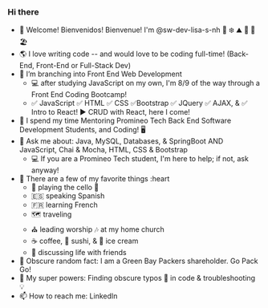 ### Hi there 

- 👋 Welcome! Bienvenidos! Bienvenue! I'm @sw-dev-lisa-s-nh  🌲 ❄️ ⛰️ 🍂 🌻 🏖️
- 🌎 I love writing code -- and would love to be coding full-time! (Back-End, Front-End or Full-Stack Dev)  
- 🌳 I’m branching into Front End Web Development 
     - 💻 after studying JavaScript on my own, I'm 8/9 of the way through a Front End Coding Bootcamp!  
     - ✅ JavaScript  ✅ HTML   ✅ CSS   ✅Bootstrap   ✅ JQuery   ✅ AJAX, &  ✅ Intro to React!   ▶️ CRUD with React, here I come!
- 🏫 I spend my time Mentoring Promineo Tech Back End Software Development Students, and Coding! 🖥️
- 💬 Ask me about:  Java, MySQL, Databases, & SpringBoot AND JavaScript, Chai & Mocha, HTML, CSS & Bootstrap
    - 💻  If you are a Promineo Tech student, I'm here to help; if not, ask anyway!
- 🎹 There are a few of my favorite things :heart 
    - 🎵 playing the cello 🎻
    - :es: speaking Spanish  
    - :fr: learning French
    - 🗺️ traveling
    - ⛪ leading worship 🎶 at my home church
    - :coffee: coffee, 🍣 sushi, & 🍨 ice cream
    - 💭 discussing life with friends
- 🏈 Obscure random fact:  I am a Green Bay Packers shareholder.  Go Pack Go!
- 🌟 My super powers:  Finding obscure typos 👀 in code & troubleshooting 💡
- 📫 How to reach me:  LinkedIn
